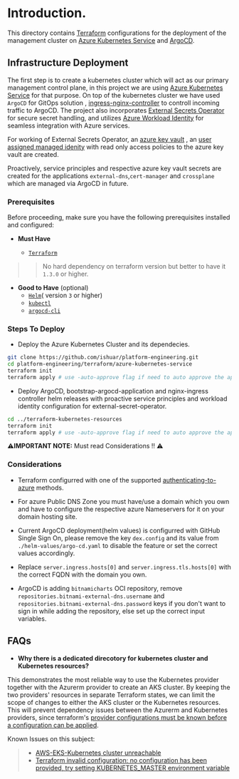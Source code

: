 # Introduction.

This directory contains [Terraform](https://www.terraform.io/) configurations for the deployment of the management cluster on [Azure Kubernetes Service](https://learn.microsoft.com/en-us/azure/aks/) and [ArgoCD](https://argo-cd.readthedocs.io/en/stable/).

## Infrastructure Deployment

The first step is to create a kubernetes cluster which will act as our primary management control plane, in this project we are using [Azure Kubernetes Service](https://learn.microsoft.com/en-us/azure/aks/) for that purpose. On top of the kubernetes cluster we have used `ArgoCD` for GitOps solution , [ingress-nginx-controller](https://github.com/kubernetes/ingress-nginx) to controll incoming traffic to ArgoCD. The project also incorporates [External Secrets Operator](https://external-secrets.io/v0.8.1/) for secure secret handling, and utilizes [Azure Workload Identity](https://learn.microsoft.com/en-us/azure/aks/workload-identity-overview) for seamless integration with Azure services.

For working of External Secrets Operator, an [azure key vault](https://learn.microsoft.com/en-us/azure/key-vault/general/overview) , an [user assigned managed idenity](https://learn.microsoft.com/en-us/azure/active-directory/managed-identities-azure-resources/overview#managed-identity-types) with read only access policies to the azure key vault are created.

Proactively, service principles and respective azure key vault secrets are created for the applications `external-dns`,`cert-manager` and `crossplane` which are managed via ArgoCD in future.

### Prerequisites

Before proceeding, make sure you have the following prerequisites installed and configured:

- **Must Have**

  - [`Terraform`](https://developer.hashicorp.com/terraform/tutorials/aws-get-started/install-cli)

>> No hard dependency on terraform version but better to have it `1.3.0` or higher.

- **Good to Have** (optional)
  - [`Helm`](https://helm.sh/docs/intro/install/)( version `3` or higher)
  - [`kubectl`](https://kubernetes.io/docs/tasks/tools/)
  - [`argocd-cli`](https://argo-cd.readthedocs.io/en/stable/getting_started/#2-download-argo-cd-cli)
### Steps To Deploy

- Deploy the Azure Kubernetes Cluster and its dependecies.

```bash
git clone https://github.com/ishuar/platform-engineering.git
cd platform-engineering/terraform/azure-kubernetes-service
terraform init
terraform apply # use -auto-approve flag if need to auto approve the apply.
```

- Deploy ArgoCD, bootstrap-argocd-application and  nginx-ingress controller helm releases with proactive service principles and workload identity configuration for external-secret-operator.

```bash
cd ../terraform-kubernetes-resources
terraform init
terraform apply # use -auto-approve flag if need to auto approve the apply.
```

:warning:**IMPORTANT NOTE:** Must read Considerations !! :warning:

### Considerations

- Terraform configurred with one of the supported [authenticating-to-azure](https://registry.terraform.io/providers/hashicorp/azurerm/latest/docs#authenticating-to-azure) methods.

- For azure Public DNS Zone you must have/use a domain which you own and have to configure the respective azure Nameservers for it on your domain hosting site.

- Current ArgoCD deployment(helm values) is configurred with GitHub Single Sign On, please remove the key `dex.config` and its value from `./helm-values/argo-cd.yaml` to disable the feature or set the correct values accordingly.

- Replace `server.ingress.hosts[0]` and `server.ingress.tls.hosts[0]` with the correct FQDN with the domain you own.

- ArgoCD is adding `bitnamicharts` OCI repository, remove `repositories.bitnami-external-dns.username` and `repositories.bitnami-external-dns.password` keys if you don't want to sign in while adding the repository, else set up the correct input variables.

## FAQs

- **Why there is a dedicated direcotory for kubernetes cluster and Kubernetes resources?**

This demonstrates the most reliable way to use the Kubernetes provider together with the Azurerm provider to create an AKS cluster. By keeping the two providers' resources in separate Terraform states, we can limit the scope of changes to either the AKS cluster or the Kubernetes resources. This will prevent dependency issues between the Azurerm and Kubernetes providers, since terraform's [provider configurations must be known before a configuration can be applied](https://www.terraform.io/docs/language/providers/configuration.html).

Known Issues on this subject:

> - [AWS-EKS-Kubernetes cluster unreachable](https://github.com/terraform-aws-modules/terraform-aws-eks/issues/1234)
> - [Terraform invalid configuration: no configuration has been provided, try setting KUBERNETES_MASTER environment variable](https://github.com/Azure/AKS/issues/3495)
